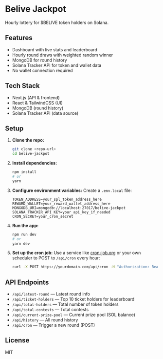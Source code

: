 # Belive Jackpot

Hourly lottery for $BELIVE token holders on Solana.

## Features
- Dashboard with live stats and leaderboard
- Hourly round draws with weighted random winner
- MongoDB for round history
- Solana Tracker API for token and wallet data
- No wallet connection required

## Tech Stack
- Next.js (API & frontend)
- React & TailwindCSS (UI)
- MongoDB (round history)
- Solana Tracker API (data source)

## Setup

1. **Clone the repo:**
   ```bash
   git clone <repo-url>
   cd belive-jackpot
   ```

2. **Install dependencies:**
   ```bash
   npm install
   # or
   yarn
   ```

3. **Configure environment variables:**
   Create a `.env.local` file:
   ```env
   TOKEN_ADDRESS=your_spl_token_address_here
   REWARD_WALLET=your_reward_wallet_address_here
   MONGODB_URI=mongodb://localhost:27017/belive-jackpot
   SOLANA_TRACKER_API_KEY=your_api_key_if_needed
   CRON_SECRET=your_cron_secret
   ```

4. **Run the app:**
   ```bash
   npm run dev
   # or
   yarn dev
   ```

5. **Set up the cron job:**
   Use a service like [cron-job.org](https://cron-job.org/) or your own scheduler to POST to `/api/cron` every hour:
   ```bash
   curl -X POST https://yourdomain.com/api/cron -H "Authorization: Bearer <CRON_SECRET>"
   ```

## API Endpoints
- `/api/latest-round` — Latest round info
- `/api/ticket-holders` — Top 10 ticket holders for leaderboard
- `/api/total-holders` — Total number of token holders
- `/api/total-contests` — Total contests
- `/api/current-prize-pool` — Current prize pool (SOL balance)
- `/api/history` — All round history
- `/api/cron` — Trigger a new round (POST)

## License
MIT 